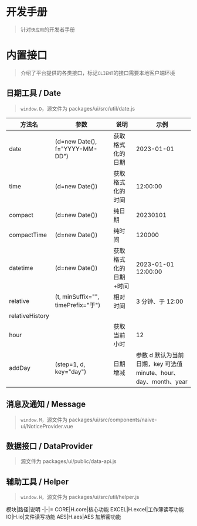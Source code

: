 # 开发手册
> 针对`快应用`的开发者手册

# 内置接口
> 介绍了平台提供的各类接口，标记`CLIENT`的接口需要本地客户端环境

## 日期工具 / Date
> `window.D`，源文件为 packages/ui/src/util/date.js

方法名|参数|说明|示例
-|-|-|-
date|(d=new Date(), f="YYYY-MM-DD")|获取格式化的日期|2023-01-01
time|(d=new Date())|获取格式化的时间|12:00:00
compact|(d=new Date())|纯日期|20230101
compactTime|(d=new Date())|纯时间|120000
datetime|(d=new Date())|获取格式化的日期+时间|2023-01-01 12:00:00
relative|(t, minSuffix="", timePrefix="于")|相对时间|3 分钟、于 12:00
relativeHistory||
hour||获取当前小时|12
addDay|(step=1, d, key="day")|日期增减|参数 d 默认为当前日期，key 可选值 minute、hour、day、month、year

## 消息及通知 / Message
> `window.M`，源文件为 packages/ui/src/components/naive-ui/NoticeProvider.vue

## 数据接口 / DataProvider
> 源文件为 packages/ui/public/data-api.js

## 辅助工具 / Helper
> `window.H`，源文件为 packages/ui/src/util/helper.js

模块|路径|说明
-|-|=
CORE|H.core|核心功能
EXCEL|H.excel|工作簿读写功能
IO|H.io|文件读写功能
AES|H.aes|AES 加解密功能
